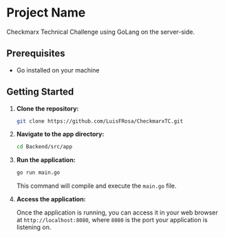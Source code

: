 # Project Name

Checkmarx Technical Challenge using GoLang on the server-side.

## Prerequisites

- Go installed on your machine

## Getting Started

1. **Clone the repository:**

    ```bash
    git clone https://github.com/LuisFRosa/CheckmarxTC.git
    ```

2. **Navigate to the app directory:**

    ```bash
    cd Backend/src/app
    ```

3. **Run the application:**

    ```bash
    go run main.go
    ```

    This command will compile and execute the `main.go` file.

4. **Access the application:**

    Once the application is running, you can access it in your web browser at `http://localhost:8080`, where `8080` is the port your application is listening on.